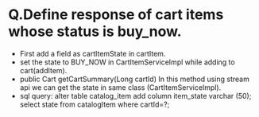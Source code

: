 # Q.Define response of cart items whose status is buy_now.
* First add a field as cartItemState in cartItem.
* set the state to BUY_NOW in CartItemServiceImpl while adding to cart(addItem).
*   public Cart getCartSummary(Long cartId)
    In this method using stream api we can get the state in same class (CartItemServiceImpl).
* sql query: alter table catalog_item add column item_state varchar (50); 
             select state from catalogItem where cartId=?;
